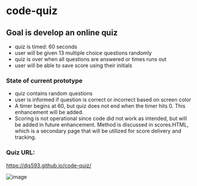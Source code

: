 # code-quiz

## Goal is develop an online quiz
- quiz is timed: 60 seconds
- user will be given 13 multiple choice questions randomly
- quiz is over when all questions are answered or times runs out
- user will be able to save score using their initials

### State of current prototype
- quiz contains random questions
- user is informed if question is correct or incorrect based on screen color
- A timer begins at 60, but quiz does not end when the timer hits 0. This enhancement will be added.
- Scoring is not operational since code did not work as intended, but will be added in future enhancement.  Method is discussed in scores.HTML, which is a secondary page that will be utilized for score delivery and tracking. 

### Quiz URL:
https://djs593.github.io/code-quiz/

![image](https://user-images.githubusercontent.com/61851131/78521335-57bfe580-777e-11ea-8b84-5ce59ddc132b.png)




